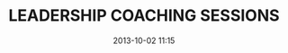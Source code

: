 ---
date: 2013-10-02 11:15
hour: 11:15 AM - 12:30 PM
title: LEADERSHIP COACHING SESSIONS
child:
name: 
company: 
categories: day1
expand: 
---
